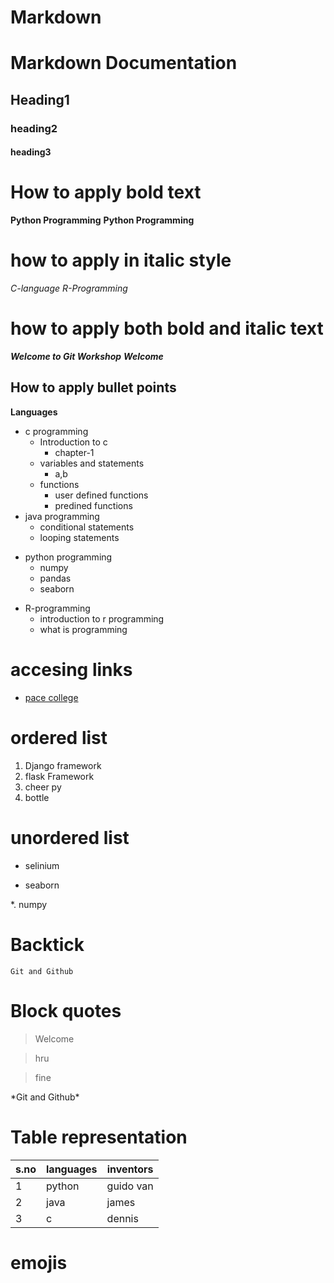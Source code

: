 # Markdown


# Markdown Documentation

## Heading1
### heading2
#### heading3


# How to apply bold text

**Python Programming**
__Python Programming__


# how to apply in italic style

*C-language*
_R-Programming_


# how to apply both bold and italic text

***Welcome to Git Workshop***
___Welcome___


## How to apply bullet points 

**Languages**
+ c programming
  + Introduction to c
    * chapter-1
  + variables and statements
    * a,b
  + functions
     + user defined functions
     + predined functions 
+ java programming
  + conditional statements
  + looping statements
- python programming
  + numpy
  + pandas
  + seaborn
* R-programming
  + introduction to r programming
  + what is programming
  
# accesing links

+ [pace college](https://pace.ac.in)


# ordered list 

1. Django framework
2. flask Framework
10. cheer py
100. bottle

# unordered list

+ selinium

+ seaborn

*. numpy


# Backtick

`Git and Github`


# Block quotes
 
> Welcome

> hru 

> fine

\*Git and Github\*



# Table representation

| s.no | languages | inventors |
|------|-----------|-----------|
| 1    | python    | guido van |
| 2    | java      | james     |
| 3    | c         | dennis    |


# emojis

